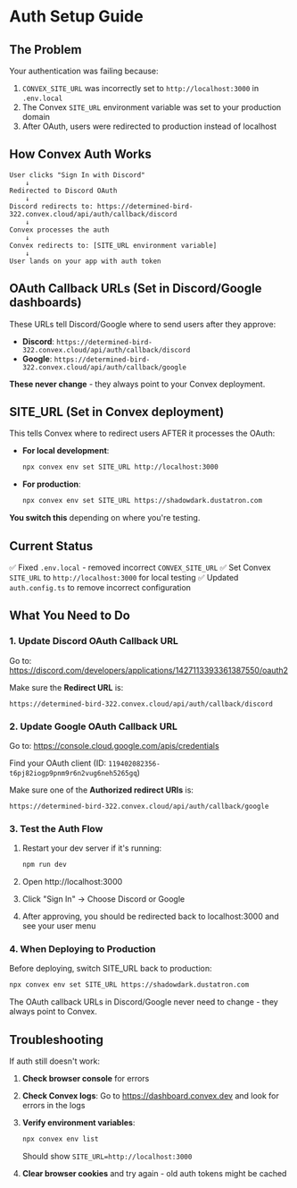 # Auth Setup Guide

## The Problem

Your authentication was failing because:
1. `CONVEX_SITE_URL` was incorrectly set to `http://localhost:3000` in `.env.local`
2. The Convex `SITE_URL` environment variable was set to your production domain
3. After OAuth, users were redirected to production instead of localhost

## How Convex Auth Works

```
User clicks "Sign In with Discord"
    ↓
Redirected to Discord OAuth
    ↓
Discord redirects to: https://determined-bird-322.convex.cloud/api/auth/callback/discord
    ↓
Convex processes the auth
    ↓
Convex redirects to: [SITE_URL environment variable]
    ↓
User lands on your app with auth token
```

## OAuth Callback URLs (Set in Discord/Google dashboards)

These URLs tell Discord/Google where to send users after they approve:

- **Discord**: `https://determined-bird-322.convex.cloud/api/auth/callback/discord`
- **Google**: `https://determined-bird-322.convex.cloud/api/auth/callback/google`

**These never change** - they always point to your Convex deployment.

## SITE_URL (Set in Convex deployment)

This tells Convex where to redirect users AFTER it processes the OAuth:

- **For local development**:
  ```bash
  npx convex env set SITE_URL http://localhost:3000
  ```

- **For production**:
  ```bash
  npx convex env set SITE_URL https://shadowdark.dustatron.com
  ```

**You switch this** depending on where you're testing.

## Current Status

✅ Fixed `.env.local` - removed incorrect `CONVEX_SITE_URL`
✅ Set Convex `SITE_URL` to `http://localhost:3000` for local testing
✅ Updated `auth.config.ts` to remove incorrect configuration

## What You Need to Do

### 1. Update Discord OAuth Callback URL

Go to: https://discord.com/developers/applications/1427113393361387550/oauth2

Make sure the **Redirect URL** is:
```
https://determined-bird-322.convex.cloud/api/auth/callback/discord
```

### 2. Update Google OAuth Callback URL

Go to: https://console.cloud.google.com/apis/credentials

Find your OAuth client (ID: `119402082356-t6pj82iogp9pnm9r6n2vug6neh5265gq`)

Make sure one of the **Authorized redirect URIs** is:
```
https://determined-bird-322.convex.cloud/api/auth/callback/google
```

### 3. Test the Auth Flow

1. Restart your dev server if it's running:
   ```bash
   npm run dev
   ```

2. Open http://localhost:3000
3. Click "Sign In" → Choose Discord or Google
4. After approving, you should be redirected back to localhost:3000 and see your user menu

### 4. When Deploying to Production

Before deploying, switch SITE_URL back to production:
```bash
npx convex env set SITE_URL https://shadowdark.dustatron.com
```

The OAuth callback URLs in Discord/Google never need to change - they always point to Convex.

## Troubleshooting

If auth still doesn't work:

1. **Check browser console** for errors
2. **Check Convex logs**: Go to https://dashboard.convex.dev and look for errors in the logs
3. **Verify environment variables**:
   ```bash
   npx convex env list
   ```
   Should show `SITE_URL=http://localhost:3000`

4. **Clear browser cookies** and try again - old auth tokens might be cached
